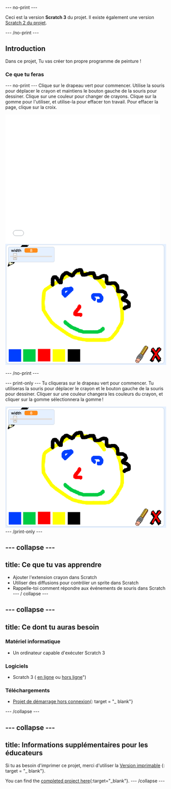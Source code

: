 \--- no-print \---

Ceci est la version **Scratch 3** du projet. Il existe également une version [Scratch 2 du projet](https://projects.raspberrypi.org/en/projects/paint-box-scratch2).

\--- /no-print \---

## Introduction

Dans ce projet, Tu vas créer ton propre programme de peinture !

### Ce que tu feras

\--- no-print \--- Clique sur le drapeau vert pour commencer. Utilise la souris pour déplacer le crayon et maintiens le bouton gauche de la souris pour dessiner. Clique sur une couleur pour changer de crayons. Clique sur la gomme pour l'utiliser, et utilise-la pour effacer ton travail. Pour effacer la page, clique sur la croix.

<div class="scratch-preview">
  <iframe allowtransparency="true" width="485" height="402" src="//scratch.mit.edu/projects/embed/267243161/?autostart=false" frameborder="0" scrolling="no"></iframe>
  <img src="images/showcase.png">
</div>

\--- /no-print \---

\--- print-only \--- Tu cliqueras sur le drapeau vert pour commencer. Tu utiliseras la souris pour déplacer le crayon et le bouton gauche de la souris pour dessiner. Cliquer sur une couleur changera les couleurs du crayon, et cliquer sur la gomme sélectionnera la gomme !

![démonstration](images/showcase.png) \--- /print-only \---

## \--- collapse \---

## title: Ce que tu vas apprendre

+ Ajouter l'extension crayon dans Scratch
+ Utiliser des diffusions pour contrôler un sprite dans Scratch
+ Rappelle-toi comment répondre aux événements de souris dans Scratch \--- / collapse \---

## \--- collapse \---

## title: Ce dont tu auras besoin

### Matériel informatique

+ Un ordinateur capable d'exécuter Scratch 3

### Logiciels

+ Scratch 3 ( [en ligne](http://rpf.io/scratchon) ou [hors ligne](http://rpf.io/scratchoff)")

### Téléchargements

+ [Projet de démarrage hors connexion](http://rpf.io/p/en/paint-box-go){: target = "_ blank"}

\--- /collapse \---

## \--- collapse \---

## title: Informations supplémentaires pour les éducateurs

Si tu as besoin d'imprimer ce projet, merci d'utiliser la [Version imprimable](https://projects.raspberrypi.org/en/projects/paint-box/print) {: target = "_ blank"}.

You can find the [completed project here](http://rpf.io/p/en/paint-box-get){:target="_blank"}. \--- /collapse \---